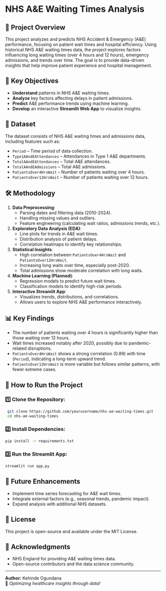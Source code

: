 # NHS A&E Waiting Times Analysis

## 📌 Project Overview

This project analyzes and predicts NHS Accident & Emergency (A&E) performance, focusing on patient wait times and hospital efficiency. Using historical NHS A&E waiting times data, the project explores factors influencing long waiting times (over 4 hours and 12 hours), emergency admissions, and trends over time. The goal is to provide data-driven insights that help improve patient experience and hospital management.

## 🎯 Key Objectives
- **Understand** patterns in NHS A&E waiting times.
- **Analyze** key factors affecting delays in patient admissions.
- **Predict** A&E performance trends using machine learning.
- **Develop** an interactive **Streamlit Web App** to visualize insights.

## 📂 Dataset
The dataset consists of NHS A&E waiting times and admissions data, including features such as:
- `Period` – Time period of data collection.
- `Type1AAndEAttendances` – Attendances in Type 1 A&E departments.
- `TotalAAndEAttendances` – Total A&E attendances.
- `TotalAAndEAdmissions` – Total A&E admissions.
- `PatientsOver4HrsWait` – Number of patients waiting over 4 hours.
- `PatientsOver12HrsWait` – Number of patients waiting over 12 hours.

## 🛠️ Methodology
1. **Data Preprocessing**:
   - Parsing dates and filtering data (2010-2024).
   - Handling missing values and outliers.
   - Feature engineering (calculating wait ratios, admissions trends, etc.).
2. **Exploratory Data Analysis (EDA)**:
   - Line plots for trends in A&E wait times.
   - Distribution analysis of patient delays.
   - Correlation heatmaps to identify key relationships.
3. **Statistical Insights**:
   - High correlation between `PatientsOver4HrsWait` and `PatientsOver12HrsWait`.
   - Increasing long waits over time, especially post-2020.
   - Total admissions show moderate correlation with long waits.
4. **Machine Learning (Planned)**:
   - Regression models to predict future wait times.
   - Classification models to identify high-risk periods.
5. **Interactive Streamlit App**:
   - Visualizes trends, distributions, and correlations.
   - Allows users to explore NHS A&E performance interactively.

## 📊 Key Findings
- The number of patients waiting over 4 hours is significantly higher than those waiting over 12 hours.
- Wait times increased notably after 2020, possibly due to pandemic-related disruptions.
- `PatientsOver4HrsWait` shows a strong correlation (0.89) with time (`Period`), indicating a long-term upward trend.
- `PatientsOver12HrsWait` is more variable but follows similar patterns, with fewer extreme cases.

## 🚀 How to Run the Project
### 1️⃣ Clone the Repository:
```sh
 git clone https://github.com/yourusername/nhs-ae-waiting-times.git
 cd nhs-ae-waiting-times
```
### 2️⃣ Install Dependencies:
```sh
pip install -r requirements.txt
```
### 3️⃣ Run the Streamlit App:
```sh
streamlit run app.py
```

## 📌 Future Enhancements
- Implement time series forecasting for A&E wait times.
- Integrate external factors (e.g., seasonal trends, pandemic impact).
- Expand analysis with additional NHS datasets.

## 📜 License
This project is open-source and available under the MIT License.

## 🙌 Acknowledgments
- NHS England for providing A&E waiting times data.
- Open-source contributors and the data science community.

---
**Author:** Kehinde Ogundana  
🚀 *Optimizing healthcare insights through data!*

